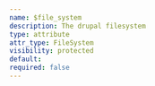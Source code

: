 ```yaml
---
name: $file_system
description: The drupal filesystem
type: attribute
attr_type: FileSystem
visibility: protected
default: 
required: false
---
```


